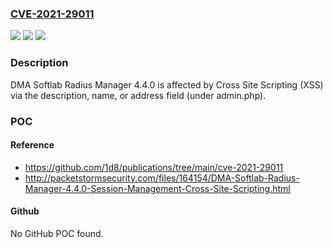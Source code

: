 ### [CVE-2021-29011](https://cve.mitre.org/cgi-bin/cvename.cgi?name=CVE-2021-29011)
![](https://img.shields.io/static/v1?label=Product&message=n%2Fa&color=blue)
![](https://img.shields.io/static/v1?label=Version&message=n%2Fa&color=blue)
![](https://img.shields.io/static/v1?label=Vulnerability&message=n%2Fa&color=brighgreen)

### Description

DMA Softlab Radius Manager 4.4.0 is affected by Cross Site Scripting (XSS) via the description, name, or address field (under admin.php).

### POC

#### Reference
- https://github.com/1d8/publications/tree/main/cve-2021-29011
- http://packetstormsecurity.com/files/164154/DMA-Softlab-Radius-Manager-4.4.0-Session-Management-Cross-Site-Scripting.html

#### Github
No GitHub POC found.

